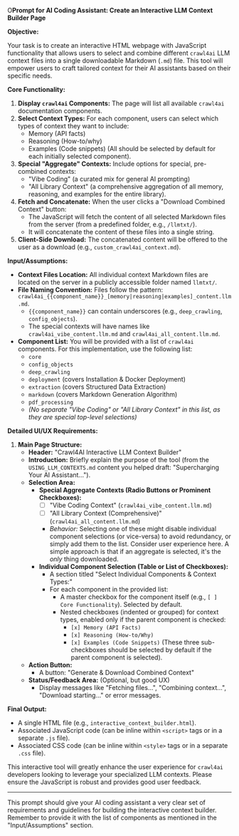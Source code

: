 
O**Prompt for AI Coding Assistant: Create an Interactive LLM Context Builder Page**

**Objective:**

Your task is to create an interactive HTML webpage with JavaScript functionality that allows users to select and combine different `crawl4ai` LLM context files into a single downloadable Markdown (`.md`) file. This tool will empower users to craft tailored context for their AI assistants based on their specific needs.

**Core Functionality:**

1.  **Display `crawl4ai` Components:** The page will list all available `crawl4ai` documentation components.
2.  **Select Context Types:** For each component, users can select which types of context they want to include:
    *   Memory (API facts)
    *   Reasoning (How-to/why)
    *   Examples (Code snippets)
    (All should be selected by default for each initially selected component).
3.  **Special "Aggregate" Contexts:** Include options for special, pre-combined contexts:
    *   "Vibe Coding" (a curated mix for general AI prompting)
    *   "All Library Context" (a comprehensive aggregation of all memory, reasoning, and examples for the entire library).
4.  **Fetch and Concatenate:** When the user clicks a "Download Combined Context" button:
    *   The JavaScript will fetch the content of all selected Markdown files from the server (from a predefined folder, e.g., `/llmtxt/`).
    *   It will concatenate the content of these files into a single string.
5.  **Client-Side Download:** The concatenated content will be offered to the user as a download (e.g., `custom_crawl4ai_context.md`).

**Input/Assumptions:**

*   **Context Files Location:** All individual context Markdown files are located on the server in a publicly accessible folder named `llmtxt/`.
*   **File Naming Convention:** Files follow the pattern: `crawl4ai_{{component_name}}_[memory|reasoning|examples]_content.llm.md`.
    *   `{{component_name}}` can contain underscores (e.g., `deep_crawling`, `config_objects`).
    *   The special contexts will have names like `crawl4ai_vibe_content.llm.md` and `crawl4ai_all_content.llm.md`.
*   **Component List:** You will be provided with a list of `crawl4ai` components. For this implementation, use the following list:
    *   `core`
    *   `config_objects`
    *   `deep_crawling`
    *   `deployment` (covers Installation & Docker Deployment)
    *   `extraction` (covers Structured Data Extraction)
    *   `markdown` (covers Markdown Generation Algorithm)
    *   `pdf_processing`
    *   *(No separate "Vibe Coding" or "All Library Context" in this list, as they are special top-level selections)*

**Detailed UI/UX Requirements:**

1.  **Main Page Structure:**
    *   **Header:** "Crawl4AI Interactive LLM Context Builder"
    *   **Introduction:** Briefly explain the purpose of the tool (from the `USING_LLM_CONTEXTS.md` content you helped draft: "Supercharging Your AI Assistant...").
    *   **Selection Area:**
        *   **Special Aggregate Contexts (Radio Buttons or Prominent Checkboxes):**
            *   [ ] "Vibe Coding Context" (`crawl4ai_vibe_content.llm.md`)
            *   [ ] "All Library Context (Comprehensive)" (`crawl4ai_all_content.llm.md`)
            *   *Behavior:* Selecting one of these might disable individual component selections (or vice-versa) to avoid redundancy, or simply add them to the list. Consider user experience here. A simple approach is that if an aggregate is selected, it's the *only* thing downloaded.
        *   **Individual Component Selection (Table or List of Checkboxes):**
            *   A section titled "Select Individual Components & Context Types:"
            *   For each component in the provided list:
                *   A master checkbox for the component itself (e.g., `[ ] Core Functionality`). Selected by default.
                *   Nested checkboxes (indented or grouped) for context types, enabled only if the parent component is checked:
                    *   `[x] Memory (API Facts)`
                    *   `[x] Reasoning (How-to/Why)`
                    *   `[x] Examples (Code Snippets)`
                    (These three sub-checkboxes should be selected by default if the parent component is selected).
    *   **Action Button:**
        *   A button: "Generate & Download Combined Context"
    *   **Status/Feedback Area:** (Optional, but good UX)
        *   Display messages like "Fetching files...", "Combining context...", "Download starting..." or error messages.


**Final Output:**

*   A single HTML file (e.g., `interactive_context_builder.html`).
*   Associated JavaScript code (can be inline within `<script>` tags or in a separate `.js` file).
*   Associated CSS code (can be inline within `<style>` tags or in a separate `.css` file).

This interactive tool will greatly enhance the user experience for `crawl4ai` developers looking to leverage your specialized LLM contexts. Please ensure the JavaScript is robust and provides good user feedback.

---

This prompt should give your AI coding assistant a very clear set of requirements and guidelines for building the interactive context builder. Remember to provide it with the list of components as mentioned in the "Input/Assumptions" section.